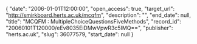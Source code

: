 {
  "date": "2006-01-01T12:00:00", 
  "open_access": true, 
  "target_url": "http://smirkboard.herts.ac.uk/mcqfm", 
  "description": "", 
  "end_date": null, 
  "title": "MCQFM : MultipleChoiceQuestionsFiveMethods", 
  "record_id": "20060101T120000/eEv8035EiDMwVpwR3c5IMQ==", 
  "publisher": "herts.ac.uk", 
  "slug": 36077579, 
  "start_date": null
}

